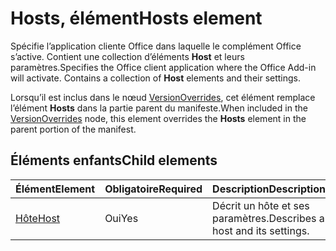 # <a name="hosts-element"></a><span data-ttu-id="1095c-101">Hosts, élément</span><span class="sxs-lookup"><span data-stu-id="1095c-101">Hosts element</span></span>

<span data-ttu-id="1095c-p101">Spécifie l’application cliente Office dans laquelle le complément Office s’active. Contient une collection d’éléments **Host** et leurs paramètres.</span><span class="sxs-lookup"><span data-stu-id="1095c-p101">Specifies the Office client application where the Office Add-in will activate. Contains a collection of **Host** elements and their settings.</span></span> 

<span data-ttu-id="1095c-104">Lorsqu’il est inclus dans le nœud [VersionOverrides](versionoverrides.md), cet élément remplace l’élément **Hosts** dans la partie parent du manifeste.</span><span class="sxs-lookup"><span data-stu-id="1095c-104">When included in the [VersionOverrides](versionoverrides.md) node, this element overrides the **Hosts** element in the parent portion of the manifest.</span></span> 

## <a name="child-elements"></a><span data-ttu-id="1095c-105">Éléments enfants</span><span class="sxs-lookup"><span data-stu-id="1095c-105">Child elements</span></span>

|  <span data-ttu-id="1095c-106">Élément</span><span class="sxs-lookup"><span data-stu-id="1095c-106">Element</span></span> |  <span data-ttu-id="1095c-107">Obligatoire</span><span class="sxs-lookup"><span data-stu-id="1095c-107">Required</span></span>  |  <span data-ttu-id="1095c-108">Description</span><span class="sxs-lookup"><span data-stu-id="1095c-108">Description</span></span>  |
|:-----|:-----|:-----|
|  [<span data-ttu-id="1095c-109">Hôte</span><span class="sxs-lookup"><span data-stu-id="1095c-109">Host</span></span>](host.md)    |  <span data-ttu-id="1095c-110">Oui</span><span class="sxs-lookup"><span data-stu-id="1095c-110">Yes</span></span>   |  <span data-ttu-id="1095c-111">Décrit un hôte et ses paramètres.</span><span class="sxs-lookup"><span data-stu-id="1095c-111">Describes a host and its settings.</span></span> |
